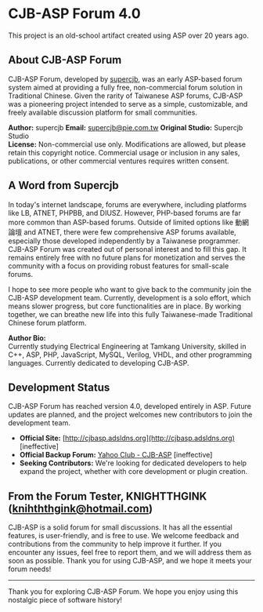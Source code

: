 # CJB-ASP Forum 4.0

This project is an old-school artifact created using ASP over 20 years ago.

## About CJB-ASP Forum

CJB-ASP Forum, developed by [supercjb](mailto:supercjb@pie.com.tw), was an early ASP-based forum system aimed at providing a fully free, non-commercial forum solution in Traditional Chinese. Given the rarity of Taiwanese ASP forums, CJB-ASP was a pioneering project intended to serve as a simple, customizable, and freely available discussion platform for small communities.

**Author:** supercjb 
**Email:** supercjb@pie.com.tw 
**Original Studio:** Supercjb Studio  
**License:** Non-commercial use only. Modifications are allowed, but please retain this copyright notice. Commercial usage or inclusion in any sales, publications, or other commercial ventures requires written consent.

## A Word from Supercjb

In today's internet landscape, forums are everywhere, including platforms like LB, ATNET, PHPBB, and DIUSZ. However, PHP-based forums are far more common than ASP-based forums. Outside of limited options like 動網論壇 and ATNET, there were few comprehensive ASP forums available, especially those developed independently by a Taiwanese programmer. CJB-ASP Forum was created out of personal interest and to fill this gap. It remains entirely free with no future plans for monetization and serves the community with a focus on providing robust features for small-scale forums.

I hope to see more people who want to give back to the community join the CJB-ASP development team. Currently, development is a solo effort, which means slower progress, but core functionalities are in place. By working together, we can breathe new life into this fully Taiwanese-made Traditional Chinese forum platform.

**Author Bio:**  
Currently studying Electrical Engineering at Tamkang University, skilled in C++, ASP, PHP, JavaScript, MySQL, Verilog, VHDL, and other programming languages. Currently dedicated to developing CJB-ASP.

## Development Status

CJB-ASP Forum has reached version 4.0, developed entirely in ASP. Future updates are planned, and the project welcomes new contributors to join the development team.

- **Official Site:** [http://cjbasp.adsldns.org](http://cjbasp.adsldns.org) [ineffective]
- **Official Backup Forum:** [Yahoo Club - CJB-ASP](http://tw.club.yahoo.com/clubs/CJB-ASP/) [ineffective]
- **Seeking Contributors:** We're looking for dedicated developers to help expand the project, whether with core development or plugin creation.

## From the Forum Tester, KNIGHTTHGINK (knihththgink@hotmail.com)

CJB-ASP is a solid forum for small discussions. It has all the essential features, is user-friendly, and is free to use. We welcome feedback and contributions from the community to help improve it further. If you encounter any issues, feel free to report them, and we will address them as soon as possible. Thank you for using CJB-ASP, and we hope it meets your forum needs!

---

Thank you for exploring CJB-ASP Forum. We hope you enjoy using this nostalgic piece of software history!
